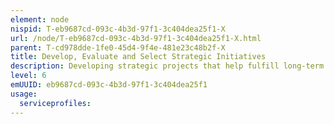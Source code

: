 ```yaml
---
element: node
nispid: T-eb9687cd-093c-4b3d-97f1-3c404dea25f1-X
url: /node/T-eb9687cd-093c-4b3d-97f1-3c404dea25f1-X.html
parent: T-cd978dde-1fe0-45d4-9f4e-481e23c48b2f-X
title: Develop, Evaluate and Select Strategic Initiatives
description: Developing strategic projects that help fulfill long-term goals. Develop time-bound projects that are discretionary in nature and lie beyond the scope of the organization's routine operations.
level: 6
emUUID: eb9687cd-093c-4b3d-97f1-3c404dea25f1
usage:
  serviceprofiles:
---
```

